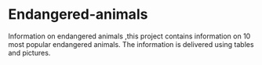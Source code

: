 # Endangered-animals
Information on endangered animals
,this project contains information on 10 most popular endangered animals.
The information is delivered using tables and pictures.
